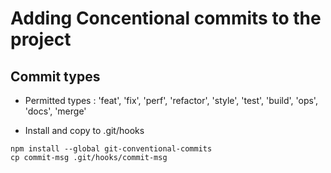 # Adding Concentional commits to the project

## Commit types
- Permitted types : 'feat', 'fix', 'perf', 'refactor', 'style', 'test', 'build', 'ops', 'docs', 'merge'

- Install and copy to .git/hooks
```shell
npm install --global git-conventional-commits 
cp commit-msg .git/hooks/commit-msg
```

[//]: # (```shell)

[//]: # (cp commit-msg .git/hooks/commit-msg)

[//]: # (```)